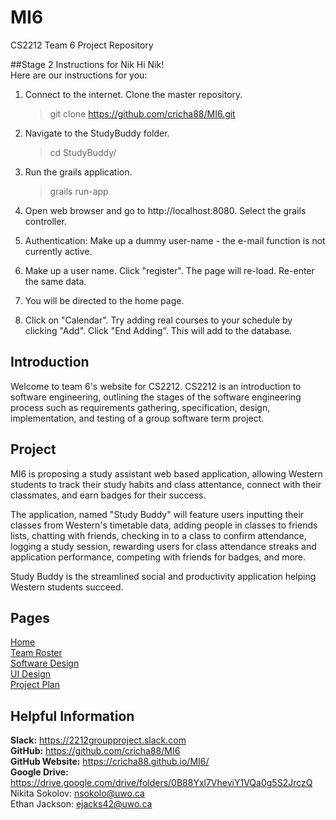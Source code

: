 # MI6
CS2212 Team 6 Project Repository

##Stage 2 Instructions for Nik
Hi Nik!  
Here are our instructions for you:  
1. Connect to the internet. Clone the master repository.  

	> git clone https://github.com/cricha88/MI6.git  
	
2. Navigate to the StudyBuddy folder.    

	> cd StudyBuddy/      
	
3. Run the grails application.  

	> grails run-app    
	
4. Open web browser and go to http://localhost:8080. Select the grails controller.    
5. Authentication: Make up a dummy user-name - the e-mail function is not currently active.  
6. Make up a user name. Click "register". The page will re-load. Re-enter the same data.    
7. You will be directed to the home page.
8. Click on "Calendar". Try adding real courses to your schedule by clicking "Add". Click "End Adding". This will add to the database.


## Introduction
Welcome to team 6's website for CS2212. CS2212 is an introduction to software engineering, outlining the stages of the software engineering process such as requirements gathering, specification, design, implementation, and testing of a group software term project.  

## Project
MI6 is proposing a study assistant web based application, allowing Western students to track their study habits and class attentance, connect with their classmates, and earn badges for their success.

The application, named "Study Buddy" will feature users inputting their classes from Western's timetable data, adding people in classes to friends lists, chatting with friends, checking in to a class to confirm attendance, logging a study session, rewarding users for class attendance streaks and application performance, competing with friends for badges, and more.  

Study Buddy is the streamlined social and productivity application helping Western students succeed.

## Pages

[Home](README.md)  
[Team Roster](TEAMROSTER.md)  
[Software Design](SOFTWAREDESIGN.md)  
[UI Design](UIDESIGN.md)  
[Project Plan](PROJECTPLAN.md) 


## Helpful Information

**Slack:** <https://2212groupproject.slack.com>  
**GitHub:** <https://github.com/cricha88/MI6>  
**GitHub Website:** <https://cricha88.github.io/MI6/>  
**Google Drive:** <https://drive.google.com/drive/folders/0B88Yxl7VheviY1VQa0g5S2JrczQ>  
Nikita Sokolov: <nsokolo@uwo.ca>  
Ethan Jackson: <ejacks42@uwo.ca>  


